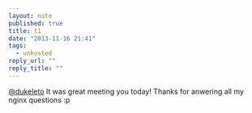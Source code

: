 ```yaml
---
layout: note
published: true
title: t1
date: "2013-11-16 21:41"
tags: 
  - unhosted
reply_url: ""
reply_title: ""
---
```


[@dukeleto](https://twitter.com/dukeleto) It was great meeting you today!  Thanks for anwering all my nginx questions :p